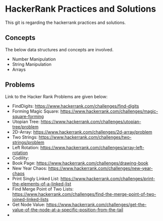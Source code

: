# HackerRank Practices and Solutions
This git is regarding the hackerrank practices and solutions.

## Concepts

The below data structures and concepts are involved.

* Number Manipulation
* String Manipulation
* Arrays

## Problems

Link to the Hacker Rank Problems are given below:

* FindDigits: https://www.hackerrank.com/challenges/find-digits
* Forming Magic Square: https://www.hackerrank.com/challenges/magic-square-forming
* Utopian Tree: https://www.hackerrank.com/challenges/utopian-tree/problem
* 2D-Array: https://www.hackerrank.com/challenges/2d-array/problem
* Two Strings: https://www.hackerrank.com/challenges/two-strings/problem
* Left Rotation: https://www.hackerrank.com/challenges/array-left-rotation
* Codility:  
* Book Page: https://www.hackerrank.com/challenges/drawing-book
* New Year Chaos: https://www.hackerrank.com/challenges/new-year-chaos
* Print Singly Linked List: https://www.hackerrank.com/challenges/print-the-elements-of-a-linked-list
* Find Merge Point of Two Lists: https://www.hackerrank.com/challenges/find-the-merge-point-of-two-joined-linked-lists
* Get Node Value: https://www.hackerrank.com/challenges/get-the-value-of-the-node-at-a-specific-position-from-the-tail
* 